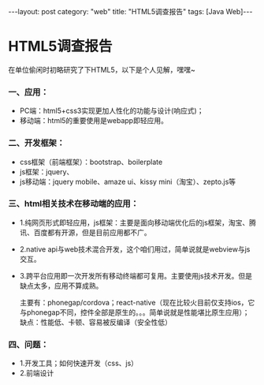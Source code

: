 ---layout: post category: "web" title:  "HTML5调查报告" tags: [Java Web]---
# HTML5调查报告


在单位偷闲时初略研究了下HTML5，以下是个人见解，嘿嘿~

### 一、应用：

* PC端：html5+css3实现更加人性化的功能与设计(响应式)；
* 移动端：html5的重要使用是webapp即轻应用。

### 二、开发框架：

* css框架（前端框架）：bootstrap、boilerplate
* js框架：jquery、
* js移动端：jquery mobile、amaze ui、kissy mini（淘宝）、zepto.js等

### 三、html相关技术在移动端的应用：

* 1.纯网页形式即轻应用，js框架：主要是面向移动端优化后的js框架，淘宝、腾讯、百度都有开源，但是目前应用都不广。

* 2.native api与web技术混合开发，这个咱们用过，简单说就是webview与js交互。
* 3.跨平台应用即一次开发所有移动终端都可复用。主要使用js技术开发。但是缺点太多，应用不算成熟。 
   
   主要有：phonegap/cordova；react-native（现在比较火目前仅支持ios，它与phonegap不同，控件全部是原生的。。。简单说就是性能堪比原生应用）； 缺点：性能低、卡顿、容易被反编译（安全性低）

### 四、问题：
* 1.开发工具；如何快速开发（css、js）
* 2.前端设计
